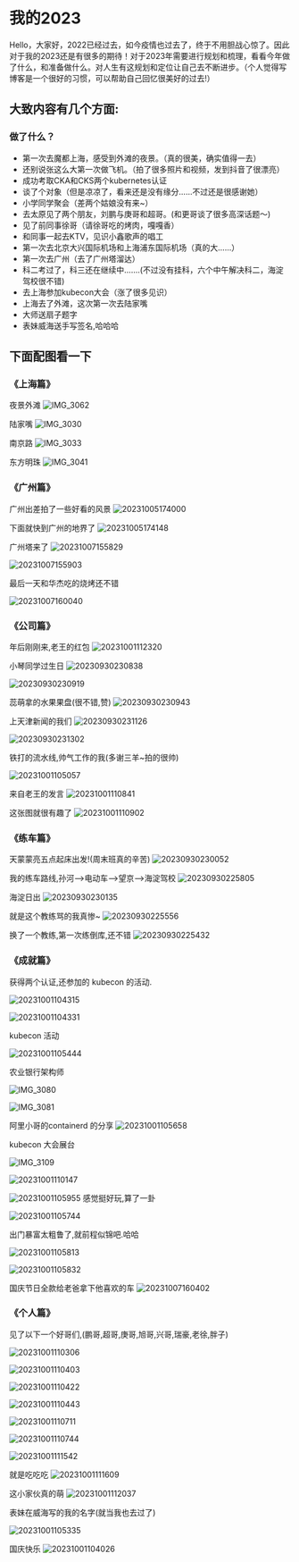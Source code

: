 # 我的2023

Hello，大家好，2022已经过去，如今疫情也过去了，终于不用胆战心惊了。因此对于我的2023还是有很多的期待！对于2023年需要进行规划和梳理，看看今年做了什么，和准备做什么。对人生有这规划和定位让自己去不断进步。（个人觉得写博客是一个很好的习惯，可以帮助自己回忆很美好的过去!）

## 大致内容有几个方面:

### 做了什么？

- 第一次去魔都上海，感受到外滩的夜景。（真的很美，确实值得一去）
- 还别说张这么大第一次做飞机。（拍了很多照片和视频，发到抖音了很漂亮）
- 成功考取CKA和CKS两个kubernetes认证
- 谈了个对象（但是凉凉了，看来还是没有缘分......不过还是很感谢她）
- 小学同学聚会（差两个姑娘没有来~）
- 去太原见了两个朋友，刘鹏与庚哥和超哥。(和更哥谈了很多高深话题～)
- 见了前同事徐哥（请徐哥吃的烤肉，嘎嘎香）
- 和同事一起去KTV，见识小鑫歌声的唱工
- 第一次去北京大兴国际机场和上海浦东国际机场（真的大......）
- 第一次去广州（去了广州塔溜达）
- 科二考过了，科三还在继续中.......(不过没有挂科，六个中午解决科二，海淀驾校很不错)
- 去上海参加kubecon大会（涨了很多见识）
- 上海去了外滩，这次第一次去陆家嘴
- 大师送扇子题字
- 表妹威海送手写签名,哈哈哈
  
## 下面配图看一下


### **《上海篇》**

夜景外滩
![IMG_3062](https://barry-boy-1311671045.cos.ap-beijing.myqcloud.com/blogIMG_3062.jpg)

陆家嘴
![IMG_3030](https://barry-boy-1311671045.cos.ap-beijing.myqcloud.com/blogIMG_3030.jpg)

南京路
![IMG_3033](https://barry-boy-1311671045.cos.ap-beijing.myqcloud.com/blogIMG_3033.jpg)

东方明珠
![IMG_3041](https://barry-boy-1311671045.cos.ap-beijing.myqcloud.com/blogIMG_3041.jpg)


### **《广州篇》**

广州出差拍了一些好看的风景
![20231005174000](https://barry-boy-1311671045.cos.ap-beijing.myqcloud.com/blog/20231005174000.png)

下面就快到广州的地界了
![20231005174148](https://barry-boy-1311671045.cos.ap-beijing.myqcloud.com/blog/20231005174148.png)

广州塔来了
![20231007155829](https://barry-boy-1311671045.cos.ap-beijing.myqcloud.com/blog/20231007155829.png)

![20231007155903](https://barry-boy-1311671045.cos.ap-beijing.myqcloud.com/blog/20231007155903.png)


最后一天和华杰吃的烧烤还不错

![20231007160040](https://barry-boy-1311671045.cos.ap-beijing.myqcloud.com/blog/20231007160040.png)

### **《公司篇》**
年后刚刚来,老王的红包
![20231001112320](https://barry-boy-1311671045.cos.ap-beijing.myqcloud.com/blog/20231001112320.png)

小琴同学过生日
![20230930230838](https://barry-boy-1311671045.cos.ap-beijing.myqcloud.com/blog20230930230838.png)

![20230930230919](https://barry-boy-1311671045.cos.ap-beijing.myqcloud.com/blog20230930230919.png)

蕊萌拿的水果果盘(很不错,赞)
![20230930230943](https://barry-boy-1311671045.cos.ap-beijing.myqcloud.com/blog20230930230943.png)

上天津新闻的我们
![20230930231126](https://barry-boy-1311671045.cos.ap-beijing.myqcloud.com/blog20230930231126.png)

![20230930231302](https://barry-boy-1311671045.cos.ap-beijing.myqcloud.com/blog20230930231302.png)

铁打的流水线,帅气工作的我(多谢三羊~拍的很帅)

![20231001105057](https://barry-boy-1311671045.cos.ap-beijing.myqcloud.com/blog/20231001105057.png)

来自老王的发言
![20231001110841](https://barry-boy-1311671045.cos.ap-beijing.myqcloud.com/blog/20231001110841.png)

这张图就很有趣了
![20231001110902](https://barry-boy-1311671045.cos.ap-beijing.myqcloud.com/blog/20231001110902.png)

### **《练车篇》**

天蒙蒙亮五点起床出发!(周末班真的辛苦)
![20230930230052](https://barry-boy-1311671045.cos.ap-beijing.myqcloud.com/blog20230930230052.png)

我的练车路线,孙河-->电动车-->望京-->海淀驾校
![20230930225805](https://barry-boy-1311671045.cos.ap-beijing.myqcloud.com/blog20230930225805.png)

海淀日出
![20230930230135](https://barry-boy-1311671045.cos.ap-beijing.myqcloud.com/blog20230930230135.png)

就是这个教练骂的我真惨~
![20230930225556](https://barry-boy-1311671045.cos.ap-beijing.myqcloud.com/blog20230930225556.png)

换了一个教练,第一次练倒库,还不错
![20230930225432](https://barry-boy-1311671045.cos.ap-beijing.myqcloud.com/blog20230930225432.png)


### **《成就篇》**

获得两个认证,还参加的 kubecon 的活动.

![20231001104315](https://barry-boy-1311671045.cos.ap-beijing.myqcloud.com/blog/20231001104315.png)

![20231001104331](https://barry-boy-1311671045.cos.ap-beijing.myqcloud.com/blog/20231001104331.png)

kubecon 活动

![20231001105444](https://barry-boy-1311671045.cos.ap-beijing.myqcloud.com/blog/20231001105444.png)

农业银行架构师

![IMG_3080](https://barry-boy-1311671045.cos.ap-beijing.myqcloud.com/blogIMG_3080.jpg)

![IMG_3081](https://barry-boy-1311671045.cos.ap-beijing.myqcloud.com/blogIMG_3081.jpg)

阿里小哥的containerd 的分享
![20231001105658](https://barry-boy-1311671045.cos.ap-beijing.myqcloud.com/blog/20231001105658.png)

kubecon 大会展台

![IMG_3109](https://barry-boy-1311671045.cos.ap-beijing.myqcloud.com/blogIMG_3109.jpg)

![20231001110147](https://barry-boy-1311671045.cos.ap-beijing.myqcloud.com/blog/20231001110147.png)

![20231001105955](https://barry-boy-1311671045.cos.ap-beijing.myqcloud.com/blog/20231001105955.png)
感觉挺好玩,算了一卦

![20231001105744](https://barry-boy-1311671045.cos.ap-beijing.myqcloud.com/blog/20231001105744.png)

出门暴富太粗鲁了,就前程似锦吧.哈哈

![20231001105813](https://barry-boy-1311671045.cos.ap-beijing.myqcloud.com/blog/20231001105813.png)

![20231001105832](https://barry-boy-1311671045.cos.ap-beijing.myqcloud.com/blog/20231001105832.png)

国庆节日全款给老爸拿下他喜欢的车
![20231007160402](https://barry-boy-1311671045.cos.ap-beijing.myqcloud.com/blog/20231007160402.png)
### **《个人篇》**


见了以下一个好哥们,(鹏哥,超哥,庚哥,旭哥,兴哥,瑞豪,老徐,胖子)

![20231001110306](https://barry-boy-1311671045.cos.ap-beijing.myqcloud.com/blog/20231001110306.png)

![20231001110403](https://barry-boy-1311671045.cos.ap-beijing.myqcloud.com/blog/20231001110403.png)

![20231001110422](https://barry-boy-1311671045.cos.ap-beijing.myqcloud.com/blog/20231001110422.png)

![20231001110443](https://barry-boy-1311671045.cos.ap-beijing.myqcloud.com/blog/20231001110443.png)

![20231001110711](https://barry-boy-1311671045.cos.ap-beijing.myqcloud.com/blog/20231001110711.png)

![20231001110744](https://barry-boy-1311671045.cos.ap-beijing.myqcloud.com/blog/20231001110744.png)

![20231001111542](https://barry-boy-1311671045.cos.ap-beijing.myqcloud.com/blog/20231001111542.png)


就是吃吃吃
![20231001111609](https://barry-boy-1311671045.cos.ap-beijing.myqcloud.com/blog/20231001111609.png)

这小家伙真的萌
![20231001112037](https://barry-boy-1311671045.cos.ap-beijing.myqcloud.com/blog/20231001112037.png)



表妹在威海写的我的名字(就当我也去过了)

![20231001105335](https://barry-boy-1311671045.cos.ap-beijing.myqcloud.com/blog/20231001105335.png)

国庆快乐
![20231001104026](https://barry-boy-1311671045.cos.ap-beijing.myqcloud.com/blog/20231001104026.png)